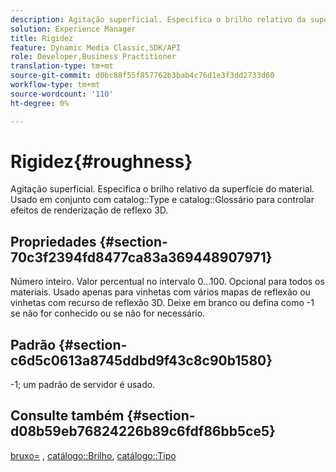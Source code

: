 ```yaml
---
description: Agitação superficial. Especifica o brilho relativo da superfície do material. Usado em conjunto com Tipo de catálogo e Gráfico para controlar efeitos de renderização de reflexo 3D.
solution: Experience Manager
title: Rigidez
feature: Dynamic Media Classic,SDK/API
role: Developer,Business Practitioner
translation-type: tm+mt
source-git-commit: d0bc88f55f857762b3bab4c76d1e3f3dd2733d60
workflow-type: tm+mt
source-wordcount: '110'
ht-degree: 0%

---
```



# Rigidez{#roughness}

Agitação superficial. Especifica o brilho relativo da superfície do material. Usado em conjunto com catalog::Type e catalog::Glossário para controlar efeitos de renderização de reflexo 3D.

## Propriedades {#section-70c3f2394fd8477ca83a369448907971}

Número inteiro. Valor percentual no intervalo 0...100. Opcional para todos os materiais. Usado apenas para vinhetas com vários mapas de reflexão ou vinhetas com recurso de reflexão 3D. Deixe em branco ou defina como -1 se não for conhecido ou se não for necessário.

## Padrão {#section-c6d5c0613a8745ddbd9f43c8c90b1580}

-1; um padrão de servidor é usado.

## Consulte também {#section-d08b59eb76824226b89c6fdf86bb5ce5}

[bruxo=](../../../../../ir-api/http-protocol/image-rendering-api-ref/c-ir-http-protocol-ref/c-ir-http-protocol-command-reference/r-ir-rough.md#reference-00add846b09f4dc39420bda1ca414180) ,  [catálogo::Brilho](../../../../../ir-api/material-cat/image-rendering-api-ref/c-ir-material-catalog/c-ir-material-data-reference/r-ir-cat-gloss.md#reference-5277f62a67e2408ab94699aa712f1eeb),  [catálogo::Tipo](../../../../../ir-api/material-cat/image-rendering-api-ref/c-ir-material-catalog/c-ir-material-data-reference/r-ir-cat-type.md#reference-9bea147dda9f4e74bc0ec79dcc0d9161)

